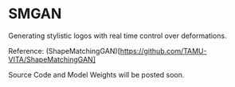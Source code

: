 # SMGAN

Generating stylistic logos with real time control over deformations.

Reference: (ShapeMatchingGAN)[https://github.com/TAMU-VITA/ShapeMatchingGAN]

Source Code and Model Weights will be posted soon.
